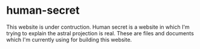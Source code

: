 # human-secret
This website is under contruction.
Human secret is a website in which I'm trying to explain the astral projection is real.
These are files and documents which I'm currently using for building this website.
